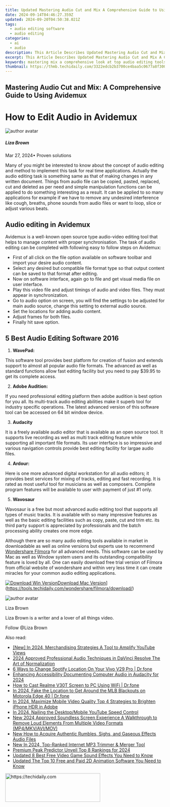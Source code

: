 ```yaml
---
title: Updated Mastering Audio Cut and Mix A Comprehensive Guide to Using Avidemux for 2024
date: 2024-09-14T04:46:27.359Z
updated: 2024-09-20T04:50:38.021Z
tags: 
  - audio editing software
  - audio editing
categories: 
  - ai
  - audio
description: This Article Describes Updated Mastering Audio Cut and Mix A Comprehensive Guide to Using Avidemux for 2024
excerpt: This Article Describes Updated Mastering Audio Cut and Mix A Comprehensive Guide to Using Avidemux for 2024
keywords: mastering mix a comprehensive look at top audio editing tools,silencing audio in updated mkv files a comprehensive guide mkv 2023,comprehensive guide to attaching audios in magix movie editor 2023,mastering vimeo visuals a comprehensive guide to aspect ratios and formats,a comprehensive guide to pc speaker monitoring and editing via audacity,mastering audio cut and mix a comprehensive guide to using avidemux,mastering sound a comprehensive guide to normalizing audio in multimedia content
thumbnail: https://thmb.techidaily.com/3322edcb2b3700ce4baa5c0677a8f300e23dbf74c5228f8bd6ca0d33294791ed.png
---
```


## Mastering Audio Cut and Mix: A Comprehensive Guide to Using Avidemux

# How to Edit Audio in Avidemux

![author avatar](https://lh5.googleusercontent.com/-AIMmjowaFs4/AAAAAAAAAAI/AAAAAAAAABc/Y5UmwDaI7HU/s250-c-k/photo.jpg)

##### Liza Brown

 Mar 27, 2024• Proven solutions

 Many of you might be interested to know about the concept of audio editing and method to implement this task for real time applications. Actually the audio editing task is something same as that of making changes in any written document. Things from audio file can be copied, pasted, replaced, cut and deleted as per need and simple manipulation functions can be applied to do something interesting as a result. It can be applied to so many applications for example if we have to remove any undesired interference like cough, breaths, phone sounds from audio files or want to loop, slice or adjust various beats.

## Audio editing in Avidemux

 Avidemux is a well-known open source type audio-video editing tool that helps to manage content with proper synchronisation. The task of audio editing can be completed with following easy to follow steps on Avidemux:

* First of all click on the file option available on software toolbar and import your desire audio content.
* Select any desired but compatible file format type so that output content can be saved to that format after editing.
* Now on software interface, again go to file and get visual media file on user interface.
* Play this video file and adjust timings of audio and video files. They must appear in synchronization.
* Go to audio option on screen, you will find the settings to be adjusted for main audio source, change this setting to external audio source.
* Set the locations for adding audio content.
* Adjust frames for both files.
* Finally hit save option.

## 5 Best Audio Editing Software 2016

1. **WavePad:**

 This software tool provides best platform for creation of fusion and extends support to almost all popular audio file formats. The advanced as well as standard functions allow fast editing facility but you need to pay $39.95 to get its complete access.

2. **Adobe Audition:**

 If you need professional editing platform then adobe audition is best option for you all. Its multi-track audio editing abilities make it superb tool for industry specific operations. The latest advanced version of this software tool can be accessed on 64 bit window device.

3. **Audacity**

 It is a freely available audio editor that is available as an open source tool. It supports live recording as well as multi track editing feature while supporting all important file formats. Its user interface is so impressive and various navigation controls provide best editing facility for largae audio files.

4. **Ardour:**

 Here is one more advanced digital workstation for all audio editors; it provides best services for mixing of tracks, editing and fast recording. It is rated as most useful tool for musicians as well as composers. Complete program features will be available to user with payment of just #1 only.

5. **Wavosaur**

 Wavosaur is a free but most advanced audio editing tool that supports all types of music tracks. It is available with so many impressive features as well as the basic editing facilities such as copy, paste, cut and trim etc. its third party support is appreciated by professionals and the batch processing ability creates one more edge.

 Although there are so many audio editing tools available in market in downloadable as well as online versions but experts use to recommend [Wondershare Filmora](https://tools.techidaily.com/wondershare/filmora/download/) for all advanced needs. This software can be used by Mac as well as Window system users and its outstanding compatibility feature is loved by all. One can easily download free trial version of Filmora from official website of wondershare and within very less time it can create miracles for your common audio editing applications.

[![Download Win Version](https://images.wondershare.com/filmora/guide/download-btn-win.jpg)](https://tools.techidaily.com/wondershare/filmora/download/)[Download Mac Version](https://images.wondershare.com/filmora/guide/download-btn-mac.jpg)](https://tools.techidaily.com/wondershare/filmora/download/)

![author avatar](https://lh5.googleusercontent.com/-AIMmjowaFs4/AAAAAAAAAAI/AAAAAAAAABc/Y5UmwDaI7HU/s250-c-k/photo.jpg)

Liza Brown

Liza Brown is a writer and a lover of all things video.

Follow @Liza Brown

<ins class="adsbygoogle"
      style="display:block"
      data-ad-client="ca-pub-7571918770474297"
      data-ad-slot="8358498916"
      data-ad-format="auto"
      data-full-width-responsive="true"></ins>

<span class="atpl-alsoreadstyle">Also read:</span>
<div><ul>
<li><a href="https://youtube-docs.techidaily.com/n-2024-merchandising-strategies-a-tool-to-amplify-youtube-views/"><u>[New] In 2024, Merchandising Strategies A Tool to Amplify YouTube Views</u></a></li>
<li><a href="https://audio-editing.techidaily.com/2024-approved-professional-audio-techniques-in-davinci-resolve-the-art-of-normalization/"><u>2024 Approved Professional Audio Techniques in DaVinci Resolve The Art of Normalization</u></a></li>
<li><a href="https://location-fake.techidaily.com/6-ways-to-change-spotify-location-on-your-vivo-v29-pro-drfone-by-drfone-virtual-android/"><u>6 Ways to Change Spotify Location On Your Vivo V29 Pro | Dr.fone</u></a></li>
<li><a href="https://audio-editing.techidaily.com/enhancing-accessibility-documenting-computer-audio-in-audacity-for-2024/"><u>Enhancing Accessibility Documenting Computer Audio in Audacity for 2024</u></a></li>
<li><a href="https://screen-mirror.techidaily.com/how-to-cast-realme-v30t-screen-to-pc-using-wifi-drfone-by-drfone-android/"><u>How to Cast Realme V30T Screen to PC Using WiFi | Dr.fone</u></a></li>
<li><a href="https://review-topics.techidaily.com/in-2024-fake-the-location-to-get-around-the-mlb-blackouts-on-motorola-edge-40-drfone-by-drfone-virtual-android/"><u>In 2024, Fake the Location to Get Around the MLB Blackouts on Motorola Edge 40 | Dr.fone</u></a></li>
<li><a href="https://extra-support.techidaily.com/in-2024-maximize-mobile-video-quality-top-4-strategies-to-brighten-iphone-hdr-in-adobe/"><u>In 2024, Maximize Mobile Video Quality Top 4 Strategies to Brighten iPhone HDR in Adobe</u></a></li>
<li><a href="https://youtube-tips.techidaily.com/24-nailing-the-desktopmobile-youtube-speed-control/"><u>In 2024, Nailing the Desktop/Mobile YouTube Speed Control</u></a></li>
<li><a href="https://audio-editing.techidaily.com/new-2024-approved-soundless-screen-experience-a-walkthrough-to-remove-loud-elements-from-multiple-video-formats-mp4mkvavimov/"><u>New 2024 Approved Soundless Screen Experience A Walkthrough to Remove Loud Elements From Multiple Video Formats (MP4/MKV/AVI/MOV)</u></a></li>
<li><a href="https://audio-editing.techidaily.com/new-how-to-acquire-authentic-rumbles-sighs-and-gaseous-effects-audio-files/"><u>New How to Acquire Authentic Rumbles, Sighs, and Gaseous Effects Audio Files</u></a></li>
<li><a href="https://audio-editing.techidaily.com/new-in-2024-top-ranked-internet-mp3-trimmer-and-merger-tool/"><u>New In 2024, Top-Ranked Internet MP3 Trimmer & Merger Tool</u></a></li>
<li><a href="https://facebook-record-videos.techidaily.com/premium-peak-predictor-unveil-top-8-rankings-for-2024/"><u>Premium Peak Predictor Unveil Top 8 Rankings for 2024</u></a></li>
<li><a href="https://audio-editing.techidaily.com/updated-8-best-free-video-game-sound-effects-you-need-to-know/"><u>Updated 8 Best Free Video Game Sound Effects You Need to Know</u></a></li>
<li><a href="https://ai-vdieo-software.techidaily.com/updated-the-top-10-free-and-paid-2d-animation-software-you-need-to-know/"><u>Updated The Top 10 Free and Paid 2D Animation Software You Need to Know</u></a></li>
</ul></div>

<!-- affiliate ads begin -->
<a href="https://aligracehair.sjv.io/c/5597632/2036467/19272" target="_top" id="2036467">
  <img src="//a.impactradius-go.com/display-ad/19272-2036467" border="0" alt="https://techidaily.com" width="300" height="90"/>
</a>
<img height="0" width="0" src="https://aligracehair.sjv.io/i/5597632/2036467/19272" style="position:absolute;visibility:hidden;" border="0" />
<!-- affiliate ads end -->

